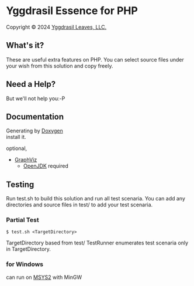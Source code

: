 # Yggdrasil Essence for PHP

Copyright © 2024 [Yggdrasil Leaves, LLC.](https://yggdrasil-leaves.com)

## What's it?

These are useful extra features on PHP.
You can select source files under your wish from this solution and copy freely.

## Need a Help?

But we'll not help you:-P

## Documentation

Generating by [Doxygen](https://www.doxygen.nl/)  
install it.

optional,
- [GraphViz](https://graphviz.org/)
  - [OpenJDK](https://openjdk.org/) required

## Testing

Run test.sh to build this solution and run all test scenaria.
You can add any directories and source files in test/ to add your test scenaria.

### Partial Test

```
$ test.sh <TargetDirectory>
```

TargetDirectory based from test/
TestRunner enumerates test scenaria only in TargetDirectory.

### for Windows

can run on [MSYS2](https://www.msys2.org/) with MinGW

